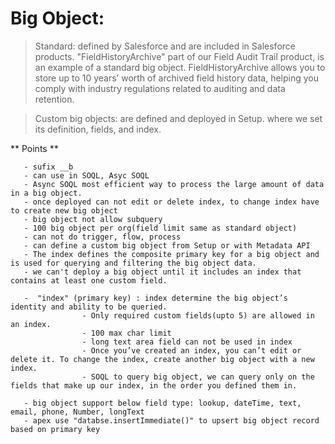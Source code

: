 # Big Object:
> Standard:
    defined by Salesforce and are included in Salesforce products. 
    "FieldHistoryArchive" part of our Field Audit Trail product, is an example of a standard big object. FieldHistoryArchive allows you to store up to 10 years’ worth of archived field history data, helping you comply with industry regulations related to auditing and data retention.
	
> Custom big objects: 
      are defined and deployed in Setup. where we set its definition, fields, and index.
 
 ** Points **
 ```
	- sufix __b
	- can use in SOQL, Asyc SOQL 
	- Async SOQL most efficient way to process the large amount of data in a big object.
	- once deployed can not edit or delete index, to change index have to create new big object
	- big object not allow subquery
	- 100 big object per org(field limit same as standard object)
	- can not do trigger, flow, process
	- can define a custom big object from Setup or with Metadata API
	- The index defines the composite primary key for a big object and is used for querying and filtering the big object data.
	- we can't deploy a big object until it includes an index that contains at least one custom field.
	
	-  "index" (primary key) : index determine the big object’s identity and ability to be queried.
				 - Only required custom fields(upto 5) are allowed in an index.
				 - 100 max char limit
				 - long text area field can not be used in index
				 - Once you’ve created an index, you can’t edit or delete it. To change the index, create another big object with a new index.
				 - SOQL to query big object, we can query only on the fields that make up our index, in the order you defined them in.

	- big object support below field type: lookup, dateTime, text, email, phone, Number, longText
	- apex use "databse.insertImmediate()" to upsert big object record based on primary key
```
